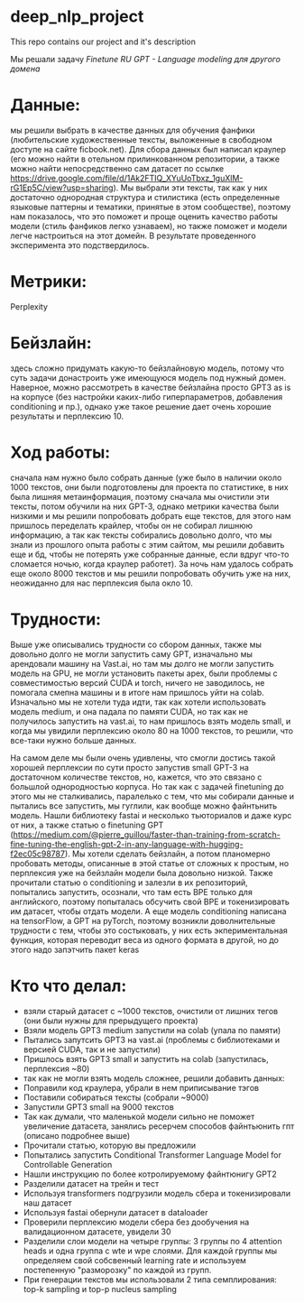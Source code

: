 # deep_nlp_project
This repo contains our project and it's description

Мы решали задачу  *Finetune RU GPT - Language modeling для другого домена*

# Данные: 
мы решили выбрать в качестве данных для обучения фанфики (любительские художественные тексты, выложенные в свободном доступе на сайте ficbook.net). Для сбора данных был написал краулер (его можно найти в отельном прилинкованном репозитории, а также можно найти непосредственно сам датасет по ссылке https://drive.google.com/file/d/1Ak2FTIQ_XYuUoTbxz_1guXlM-rG1Ep5C/view?usp=sharing). Мы выбрали эти тексты, так как у них достаточно однородная структура и стилистика (есть определенные языковые паттерны и тематики, принятые в этом сообществе), поэтому нам показалось, что это поможет и проще оценить качество работы модели (стиль фанфиков легко узнаваем), но также поможет и модели легче настроиться на этот домейн. В результате проведенного эксперимента это подствердилось. 

# Метрики: 
Perplexity

# Бейзлайн: 
здесь сложно придумать какую-то бейзлайновую модель, потому что суть задачи донастроить уже имеющуюся модель под нужный домен. Наверное, можно рассмотреть в качестве бейзлайна просто GPT3 as is на корпусе (без настройки каких-либо гиперпараметров, добавления conditioning и пр.), однако уже такое решение дает очень хорошие результаты и перплексию 10.


# Ход работы: 
сначала нам нужно было собрать данные (уже было в наличии около 1000 текстов, они были подготовлены для проекта по статистике, в них была лишняя метаинформация, поэтому сначала мы очистили эти тексты, потом обучили на них GPT-3, однако метрики качества были низкими и мы решили попробовать добрать еще текстов, для этого нам пришлось переделать крайлер, чтобы он не собирал лишнюю информацию, а так как тексты собирались довольно долго, что мы знали из прошлого опыта работы с этим сайтом, мы решили добавить еще и бд, чтобы не потерять уже собранные данные, если вдруг что-то сломается ночью, когда краулер работет). За ночь нам удалось собрать еще около 8000 текстов и мы решили попробовать обучить уже на них, неожиданно для нас перплексия была окло 10. 

# Трудности: 
Выше уже описывались трудности со сбором данных, также мы довольно долго не могли запустить саму GPT, изначально мы арендовали машину на Vast.ai, но там мы долго не могли запустить модель на GPU, не могли установить пакеты apex, были проблемы с совместимостью версий CUDA и torch, ничего не заводилось, не помогала смепна машины и в итоге нам пришлось уйти на colab. Изначально мы не хотели туда идти, так как хотели использовать модель medium, и она падала по памяти CUDA, но так как не получилось запустить на vast.ai, то нам пришлось взять модель small, и когда мы увидили перплексию около 80 на 1000 текстов, то решили, что все-таки нужно больше данных. 

На самом деле мы были очень удивлены, что смогли достись такой хорошей перплексии по сути просто запустив small GPT-3 на достаточном количестве текстов, но, кажется, что это связано с большлой однородностью корпуса. Но так как с задачей finetuning до этого мы не сталкивались, паралелько с тем, что мы собирали данные и пытались все запустить, мы гуглили, как вообще можно файнтьнить модель. Нашли библиотеку fastai и несколько тьюториалов и даже курс от них, а также статью о finetuning GPT (https://medium.com/@pierre_guillou/faster-than-training-from-scratch-fine-tuning-the-english-gpt-2-in-any-language-with-hugging-f2ec05c98787). Мы хотели сделать бейзлайн, а потом планомерно пробовать методы, описанные в этой статье от сложных к простым, но перплексия уже на бейзлайн модели была довольно низкой. 
Также прочитали статью о conditioning и залезли в их репозиторий, попытались запустить, осознали, что там есть BPE только для английского, поэтому попыталась обсучить свой BPE и токенизировать им датасет, чтобы отдать модели. А еще модель conditioning написана на tensorFlow, а GPT на pyTorch, поэтому возникли доволнительные трудности с тем, чтобы это состыковать, у них есть экпериментальная функция, которая переводит веса из одного формата в другой, но до этого надо запэтчить пакет keras 

# Кто что делал: 
- взяли старый датасет с ~1000 текстов, очистили от лишних тегов (они были нужны для прерыдущего проекта)
- Взяли модель GPT3 medium запустили на colab (упала по памяти) 
- Пытались запутсить GPT3 на vast.ai (проблемы с библиотеками и версией CUDA, так и не запустили) 
- Пришлось взять GPT3 small и запустить на colab (запустилась, перплексия ~80)
- так как не могли взять модель сложнее, решили добавить данных: 
- Поправили код краулера, убрали в нем приписывание тэгов
- Поставили собираться тексты (собрали ~9000)
- Запустили GPT3 small на 9000 текстов
- Так как думали, что маленькой модели сильно не поможет увеличение датасета, занялись ресерчем способов файнтьюнить гпт (описано подробнее выше)
- Прочитали статью, которую вы предложили 
- Попытались запустить Conditional Transformer Language Model for Controllable Generation 
- Нашли инструкцию по более котролируемому файнтюнигу GPT2
- Разделили датасет на трейн и тест
- Используя transformers подгрузили модель сбера и токенизировали наш датасет
- Используя fastai обернули датасет в dataloader
- Проверили перплексию модели сбера без дообучения на валидационном датасете, увидели 30
- Разделили слои модели на четыре группы: 3 группы по 4 attention heads и одна группа с wte и wpe слоями. Для каждой группы мы определяем свой собсвенный learning rate и используем постепенную "разморозку" по каждой из групп.
- При генерации текстов мы использовали 2 типа семплирования: top-k sampling и top-p nucleus sampling


